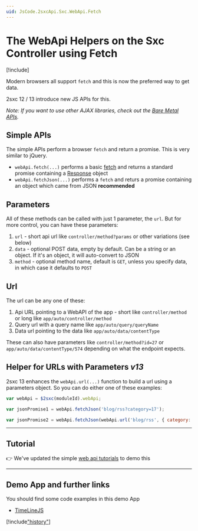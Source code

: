 ```yaml
---
uid: JsCode.2sxcApi.Sxc.WebApi.Fetch
---
```


# The WebApi Helpers on the Sxc Controller using Fetch

[!include[](~/basics/stack/_shared-float-summary.md)]
<style>.context-box-summary .interact-2sxc { visibility: visible; } </style>

Modern browsers all support `fetch` and this is now the preferred way to get data. 

2sxc 12 / 13 introduce new JS APIs for this. 

_Note: If you want to use other AJAX libraries, check out the [Bare Metal APIs](xref:JsCode.2sxcApi.Sxc.WebApi.BareMetal)._

## Simple APIs

The simple APIs perform a browser `fetch` and return a promise. This is very similar to jQuery. 

* `webApi.fetch(...)` performs a basic [fetch](https://developer.mozilla.org/en-US/docs/Web/API/Fetch_API/Using_Fetch) and returns a standard promise containing a [Response](https://developer.mozilla.org/en-US/docs/Web/API/Response) object
* `webApi.fetchJson(...)` performs a `fetch` and returs a promise containing an object which came from JSON **recommended**

## Parameters

All of these methods can be called with just 1 parameter, the `url`. But for more control, you can have these parameters: 

1. `url` - short api url like `controller/method?params` or other variations (see below)
2. `data` - optional POST data, empty by default. Can be a string or an object. If it's an object, it will auto-convert to JSON
3. `method` - optional method name, default is `GET`, unless you specify data, in which case it defaults to `POST`

## Url

The url can be any one of these:

1. Api URL pointing to a WebAPI of the app - short like `controller/method` or long like `app/auto/controller/method`
1. Query url with a query name like `app/auto/query/queryName`
1. Data url pointing to the data like `app/auto/data/contentType`

These can also have parameters like `controller/method?id=27` or `app/auto/data/contentType/574` depending on what the endpoint expects. 

## Helper for URLs with Parameters _v13_

2sxc 13 enhances the `webApi.url(...)` function to build a url using a parameters object. 
So you can do either one of these examples:

```js
var webApi = $2sxc(moduleId).webApi;

var jsonPromise1 = webApi.fetchJson('blog/rss?category=17');

var jsonPromise2 = webApi.fetchJson(webApi.url('blog/rss', { category: 17 }));
```

---
## Tutorial

👉 We've updated the simple [web api tutorials](https://2sxc.org/dnn-tutorials/en/razor/webapi110/page) to demo this

---

## Demo App and further links

You should find some code examples in this demo App
* [TimeLineJS](xref:App.TimelineJs)

[!include["history"](_webapi-history.md)]